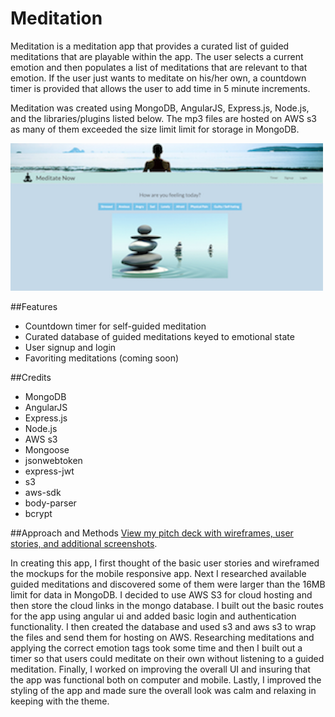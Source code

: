 # Meditation
Meditation is a meditation app that provides a curated list of guided meditations that are playable within the app.  The user selects a current emotion and then populates a list of meditations that are relevant to that emotion.  If the user just wants to meditate on his/her own, a countdown timer is provided that allows the user to add time in 5 minute increments.

Meditation was created using MongoDB, AngularJS, Express.js, Node.js, and the libraries/plugins listed below.  The mp3 files are hosted on AWS s3 as many of them exceeded the size limit limit for storage in MongoDB.

![meditatenow](https://github.com/nepios/meditation/raw/master/img/screenshot.png)

##Features
* Countdown timer for self-guided meditation
* Curated database of guided meditations keyed to emotional state
* User signup and login
* Favoriting meditations (coming soon)

##Credits
* MongoDB
* AngularJS
* Express.js
* Node.js
* AWS s3
* Mongoose
* jsonwebtoken
* express-jwt
* s3
* aws-sdk
* body-parser
* bcrypt

##Approach and Methods
[View my pitch deck with wireframes, user stories, and additional screenshots](https://drive.google.com/open?id=0ByqpW8b0agwFdm5jQjlWV3Q5UnM).

In creating this app, I first thought of the basic user stories and wireframed the mockups for the mobile responsive app. Next I researched available guided meditations and discovered some of them were larger than the 16MB limit for data in MongoDB.  I decided to use AWS S3 for cloud hosting and then store the cloud links in the mongo database. I built out the basic routes for the app using angular ui and added basic login and authentication functionality. I then created the database and used s3 and aws s3 to wrap the files and send them for hosting on AWS. Researching meditations and applying the correct emotion tags took some time and then I built out a timer so that users could meditate on their own without listening to a guided meditation. Finally, I worked on improving the overall UI and insuring that the app was functional both on computer and mobile. Lastly, I improved the styling of the app and made sure the overall look was calm and relaxing in keeping with the theme.


